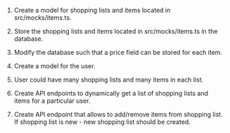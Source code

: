 1. Create a model for shopping lists and items located in src/mocks/items.ts.

2. Store the shopping lists and items located in src/mocks/items.ts in the database.

3. Modify the database such that a price field can be stored for each item.

4. Create a model for the user.

5. User could have many shopping lists and many items in each list.

6. Create API endpoints to dynamically get a list of shopping lists and items for a particular user.

7. Create API endpoint that allows to add/remove items from shopping list. If shopping list is new - new shopping list should be created.
